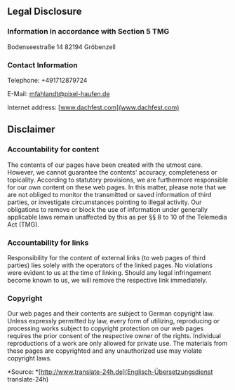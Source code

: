 ## Legal Disclosure

### Information in accordance with Section 5 TMG

Bodenseestraße 14
82194 Gröbenzell

### Contact Information
Telephone: +491712879724

E-Mail: [mfahlandt@pixel-haufen.de](mailto:mfahlandt@pixel-haufen.de)

Internet address: [www.dachfest.com](www.dachfest.com)


## Disclaimer

### Accountability for content

The contents of our pages have been created with the utmost care. However, we cannot guarantee the contents'
accuracy, completeness or topicality. According to statutory provisions, we are furthermore responsible for
our own content on these web pages. In this matter, please note that we are not obliged to monitor
the transmitted or saved information of third parties, or investigate circumstances pointing to illegal activity.
Our obligations to remove or block the use of information under generally applicable laws remain unaffected by this as per
§§ 8 to 10 of the Telemedia Act (TMG).


### Accountability for links

Responsibility for the content of
external links (to web pages of third parties) lies solely with the operators of the linked pages. No violations were
evident to us at the time of linking. Should any legal infringement become known to us, we will remove the respective
link immediately.

### Copyright

Our web pages and their contents are subject to German copyright law. Unless expressly permitted by law, every form of utilizing, reproducing or processing
works subject to copyright protection on our web pages requires the prior consent of the respective owner of the rights.
Individual reproductions of a work are only allowed for private use.
The materials from these pages are copyrighted and any unauthorized use may violate copyright laws.


*Source: *[http://www.translate-24h.de](Englisch-Übersetzungsdienst translate-24h)

